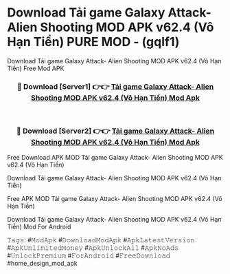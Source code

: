 # Download Tải game Galaxy Attack- Alien Shooting MOD APK v62.4 (Vô Hạn Tiền) PURE MOD - (gqlf1)
Download Tải game Galaxy Attack- Alien Shooting MOD APK v62.4 (Vô Hạn Tiền) Free Mod APK

<div align="center">
<h3>🔴 Download [Server1] 👉👉 <a href="https://apk-comot.site?title=Tải_game_Galaxy_Attack-_Alien_Shooting_MOD_APK_v62.4_(Vô_Hạn_Tiền)">Tải game Galaxy Attack- Alien Shooting MOD APK v62.4 (Vô Hạn Tiền) Mod Apk</a></h3><br>

<h3>🔴 Download [Server2] 👉👉 <a href="https://apk-comot.site?title=Tải_game_Galaxy_Attack-_Alien_Shooting_MOD_APK_v62.4_(Vô_Hạn_Tiền)">Tải game Galaxy Attack- Alien Shooting MOD APK v62.4 (Vô Hạn Tiền) Mod Apk</a></h3>
</div>


Free Download APK MOD Tải game Galaxy Attack- Alien Shooting MOD APK v62.4 (Vô Hạn Tiền)

Download Tải game Galaxy Attack- Alien Shooting MOD APK v62.4 (Vô Hạn Tiền) 

Free APK MOD Tải game Galaxy Attack- Alien Shooting MOD APK v62.4 (Vô Hạn Tiền) 

Download Tải game Galaxy Attack- Alien Shooting MOD APK v62.4 (Vô Hạn Tiền) Mod For Android

𝚃𝚊𝚐𝚜: #𝙼𝚘𝚍𝙰𝚙𝚔 #𝙳𝚘𝚠𝚗𝚕𝚘𝚊𝚍𝙼𝚘𝚍𝙰𝚙𝚔 #𝙰𝚙𝚔𝙻𝚊𝚝𝚎𝚜𝚝𝚅𝚎𝚛𝚜𝚒𝚘𝚗 #𝙰𝚙𝚔𝚄𝚗𝚕𝚒𝚖𝚒𝚝𝚎𝚍𝙼𝚘𝚗𝚎𝚢 #𝙰𝚙𝚔𝚄𝚗𝚕𝚘𝚌𝚔𝙰𝚕𝚕 #𝙰𝚙𝚔𝙽𝚘𝙰𝚍𝚜 #𝚄𝚗𝚕𝚘𝚌𝚔𝙿𝚛𝚎𝚖𝚒𝚞𝚖 #𝙵𝚘𝚛𝙰𝚗𝚍𝚛𝚘𝚒𝚍 #𝙵𝚛𝚎𝚎𝙳𝚘𝚠𝚗𝚕𝚘𝚊𝚍 #home_design_mod_apk